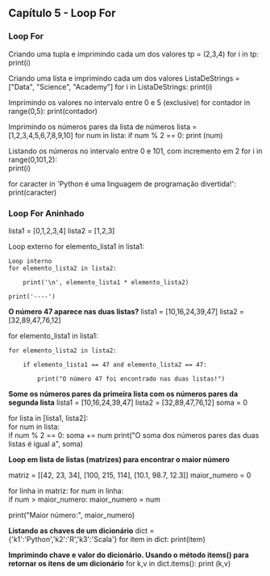## Capítulo 5 - Loop For

### Loop For

Criando uma tupla e imprimindo cada um dos valores
tp = (2,3,4)
for i in tp:
    print(i)

Criando uma lista e imprimindo cada um dos valores
ListaDeStrings = ["Data", "Science", "Academy"]
for i in ListaDeStrings:
    print(i)    

Imprimindo os valores no intervalo entre 0 e 5 (exclusive)
for contador in range(0,5):
    print(contador)
    
Imprimindo os números pares da lista de números
lista = [1,2,3,4,5,6,7,8,9,10]
for num in lista:
    if num % 2 == 0:
        print (num)

Listando os números no intervalo entre 0 e 101, com incremento em 2
for i in range(0,101,2):  
    print(i)


for caracter in 'Python é uma linguagem de programação divertida!':
    print(caracter)                    


### Loop For Aninhado

lista1 = [0,1,2,3,4]
lista2 = [1,2,3]

Loop externo
for elemento_lista1 in lista1:
    
    Loop interno
    for elemento_lista2 in lista2:
        
        print('\n', elemento_lista1 * elemento_lista2)
        
    print('----')


**O número 47 aparece nas duas listas?**
lista1 = [10,16,24,39,47]
lista2 = [32,89,47,76,12]

for elemento_lista1 in lista1:
    
    for elemento_lista2 in lista2:
        
        if elemento_lista1 == 47 and elemento_lista2 == 47:
            
            print("O número 47 foi encontrado nas duas listas!")    


**Some os números pares da primeira lista com os números pares da segunda lista**
lista1 = [10,16,24,39,47]
lista2 = [32,89,47,76,12]
soma = 0

for lista in [lista1, lista2]:    
    for num in lista:        
        if num % 2 == 0:
            soma += num
print("O soma dos números pares das duas listas é igual a", soma)            


**Loop em lista de listas (matrizes) para encontrar o maior número**

matriz = [[42, 23, 34], [100, 215, 114], [10.1, 98.7, 12.3]]
maior_numero = 0

for linha in matriz:
    for num in linha:    
        if num > maior_numero:
            maior_numero = num

print("Maior número:", maior_numero)

**Listando as chaves de um dicionário**
dict = {'k1':'Python','k2':'R','k3':'Scala'}
for item in dict:
    print(item)

**Imprimindo chave e valor do dicionário. Usando o método items() para retornar os itens de um dicionário**
for k,v in dict.items():
    print (k,v)    